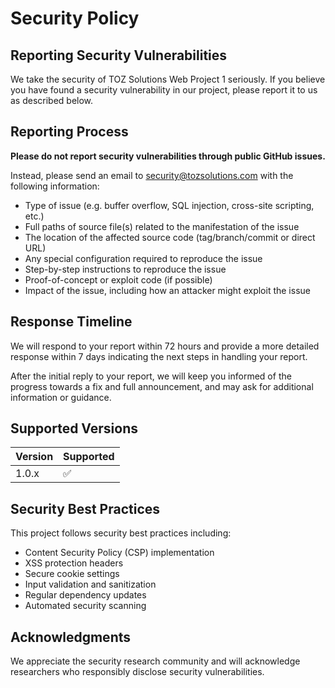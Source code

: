 # Security Policy

## Reporting Security Vulnerabilities

We take the security of TOZ Solutions Web Project 1 seriously. If you believe you have found a security vulnerability in our project, please report it to us as described below.

## Reporting Process

**Please do not report security vulnerabilities through public GitHub issues.**

Instead, please send an email to security@tozsolutions.com with the following information:

- Type of issue (e.g. buffer overflow, SQL injection, cross-site scripting, etc.)
- Full paths of source file(s) related to the manifestation of the issue
- The location of the affected source code (tag/branch/commit or direct URL)
- Any special configuration required to reproduce the issue
- Step-by-step instructions to reproduce the issue
- Proof-of-concept or exploit code (if possible)
- Impact of the issue, including how an attacker might exploit the issue

## Response Timeline

We will respond to your report within 72 hours and provide a more detailed response within 7 days indicating the next steps in handling your report.

After the initial reply to your report, we will keep you informed of the progress towards a fix and full announcement, and may ask for additional information or guidance.

## Supported Versions

| Version | Supported          |
| ------- | ------------------ |
| 1.0.x   | :white_check_mark: |

## Security Best Practices

This project follows security best practices including:

- Content Security Policy (CSP) implementation
- XSS protection headers
- Secure cookie settings
- Input validation and sanitization
- Regular dependency updates
- Automated security scanning

## Acknowledgments

We appreciate the security research community and will acknowledge researchers who responsibly disclose security vulnerabilities.
